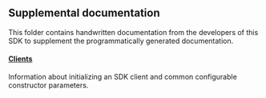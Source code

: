 ## Supplemental documentation

This folder contains handwritten documentation from the developers of this SDK to supplement the programmatically generated documentation.

#### [Clients](./CLIENTS.md)

Information about initializing an SDK client and common configurable constructor parameters.
